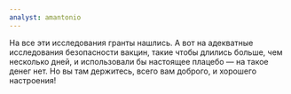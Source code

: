 ```yaml
---
analyst: amantonio
---
```


На все эти исследования гранты нашлись. А вот на адекватные исследования безопасности вакцин, такие чтобы длились больше, чем несколько дней, и использовали бы настоящее плацебо — на такое денег нет.
Но вы там держитесь, всего вам доброго, и хорошего настроения!
